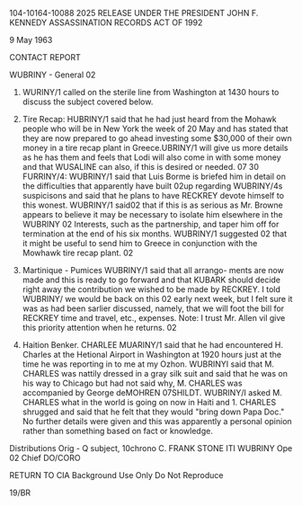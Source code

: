 104-10164-10088 2025 RELEASE UNDER THE PRESIDENT JOHN F. KENNEDY ASSASSINATION RECORDS ACT OF 1992

9 May 1963

CONTACT REPORT

WUBRINY - General
02

1. WURINY/1 called on the sterile line from Washington
at 1430 hours to discuss the subject covered below.

2. Tire Recap: HUBRINY/1 said that he had just heard
from the Mohawk people who will be in New York the week of
20 May and has stated that they are now prepared to go ahead
investing some $30,000 of their own money in a tire recap
plant in Greece.UBRINY/1 will give us more details as he
has them and feels that Lodi will also come in with some money
and that WUSALINE can also, if this is desired or needed.
07
30 FURRINY/4: WUBRINY/1 said that Luis Borme is briefed
him in detail on the difficulties that apparently have built
02up regarding WUBRINY/4s suspicisons and said that he plans
to have RECKREY devote himself to this wonest. WUBRINY/1 said02
that if this is as serious as Mr. Browne appears to believe
it may be necessary to isolate him elsewhere in the WUBRINY 02
Interests, such as the partnership, and taper him off for
termination at the end of his six months. WUBRINY/1 suggested 02
that it might be useful to send him to Greece in conjunction
with the Mowhawk tire recap plant.
02

4. Martinique - Pumices WUBRINY/1 said that all arrango-
ments are now made and this is ready to go forward and that
KUBARK should decide right away the contribution we wished to
be made by RECKREY. I told WUBRINY/ we would be back on this 02
early next week, but I felt sure it was as had been sarlier
discussed, namely, that we will foot the bill for RECKREY
time and travel, etc., expenses. Note: I trust Mr. Allen vil
give this priority attention when he returns.
02
5. Haition Benker. CHARLEE MUARINY/1 said that he
had encountered H. Charles at the Hetional Airport in Washington
at 1920 hours just at the time he was reporting in to me at my
Ozhon. WUBRINYI said that M. CHARLES was nattily dressed in a
gray silk suit and said that he was on his way to Chicago but
had not said why, M. CHARLES was accompanied by George deMOHREN
07SHILDT. WUBRINY/I asked M. CHARLES what in the world is going
on now in Haiti and 1. CHARLES shrugged and said that he felt
that they would "bring down Papa Doc." No further details were
given and this was apparently a personal opinion rather than
something based on fact or knowledge.

Distributions
Orig - Q subject, 10chrono C. FRANK STONE ITI
WUBRINY Ope
02
Chief
DO/CORO

RETURN TO CIA
Background Use Only
Do Not Reproduce

19/BR
